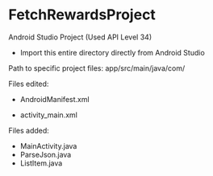# FetchRewardsProject

Android Studio Project (Used API Level 34)

- Import this entire directory directly from Android Studio

Path to specific project files: app/src/main/java/com/

Files edited:

- AndroidManifest.xml

- activity_main.xml

Files added:

- MainActivity.java
- ParseJson.java
- ListItem.java
